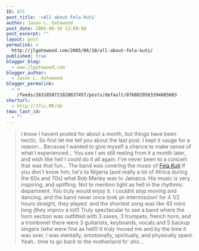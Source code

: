 ```yaml
---
ID: 871
post_title: '>All about Fela Kuti'
author: Jason L. Gatewood
post_date: 2005-06-10 12:09:00
post_excerpt: ""
layout: post
permalink: >
  http://jlgatewood.com/2005/06/10/all-about-fela-kuti/
published: true
blogger_blog:
  - www.jlgatewood.com
blogger_author:
  - Jason L. Gatewood
blogger_permalink:
  - >
    /feeds/2631850721828837457/posts/default/8768829563394685683
shorturl:
  - http://J7is.ME/ab
tmac_last_id:
  - ""
---
```

>I know I havent posted for about a month, but things have been hectic.  So first let me tell you about the last post.  I kept it vauge for a reason...  Because I wanted to give myself a chance to make sense of what I experienced...  You see I am still reeling from it a month later, and wish like hell I could do it all again.  I've never been to a concert that was that fun...  The band was covering the music of <a href="http://en.wikipedia.org/wiki/Fela_Kuti">Fela Kuti</a>  If you don't know him, he's to Nigeria (and really a lot of Africa during the 60s and 70s) what Bob Marley was to Jamaica.  His music is very inspiring, and uplifting.  Not to mention tight as hell in the rhythmic department.  You truly would enjoy it.  I couldnt stop moving and dancing, and the band never once took an intermission!  for 4 1/2 hours straight, they played.  and the shortest song was like 45 mins long (they improv a lot!) Truly spectacular to see a band where the horn section was outfitted with 3 saxes, 3 trumpets, french horn, and a trombone! there were 3 guitarists, keyboards,  vocals and 5 backup singers (who were fine as hell!) It truly moved me and by the time it was over, I was mentally, emotionally, spiritually, and physically spent.  Yeah.. time to go back to the motherland fo' sho...
